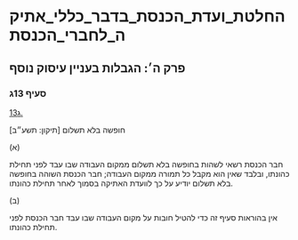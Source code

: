 # החלטת_ועדת_הכנסת_בדבר_כללי_אתיקה_לחברי_הכנסת

## פרק ה׳: הגבלות בעניין עיסוק נוסף

### סעיף 13ג

[13ג.](https://he.wikisource.org/wiki/%D7%9B%D7%9C%D7%9C%D7%99_%D7%90%D7%AA%D7%99%D7%A7%D7%94_%D7%9C%D7%97%D7%91%D7%A8%D7%99_%D7%94%D7%9B%D7%A0%D7%A1%D7%AA#%D7%A1%D7%A2%D7%99%D7%A3_13%D7%92)

חופשה בלא תשלום [תיקון: תשע״ב]

(א)

חבר הכנסת רשאי לשהות בחופשה בלא תשלום ממקום העבודה שבו עבד לפני תחילת כהונתו, ובלבד שאין הוא מקבל כל תמורה ממקום העבודה; חבר הכנסת השוהה בחופשה בלא תשלום יודיע על כך לוועדת האתיקה בסמוך לאחר תחילת כהונתו.

(ב)

אין בהוראות סעיף זה כדי להטיל חובות על מקום העבודה שבו עבד חבר הכנסת לפני תחילת כהונתו.